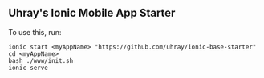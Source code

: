 ## Uhray's Ionic Mobile App Starter

To use this, run:

```
ionic start <myAppName> "https://github.com/uhray/ionic-base-starter"
cd <myAppName>
bash ./www/init.sh
ionic serve
```
